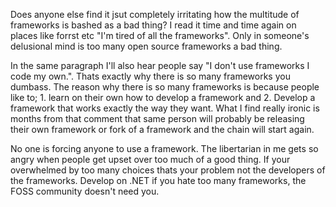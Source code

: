 Does anyone else find it jsut completely irritating how the multitude of frameworks is bashed as a bad thing? I read it time and time again on places like forrst etc "I'm tired of all the frameworks". Only in someone's delusional mind is too many open source frameworks a bad thing.  


In the same paragraph I'll also hear people say "I don't use frameworks I code my own.". Thats exactly why there is so many frameworks you dumbass. The reason why there is so many frameworks is because people like to; 1. learn on their own how to develop a framework and 2. Develop a framework that works exactly the way they want. What I find really ironic is months from that comment that same person will probably be releasing their own framework or fork of a framework and the chain will start again.

No one is forcing anyone to use a framework. The libertarian in me gets so angry when people get upset over too much of a good thing. If your overwhelmed by too many choices thats your problem not the developers of the frameworks. Develop on .NET if you hate too many frameworks, the FOSS community doesn't need you.